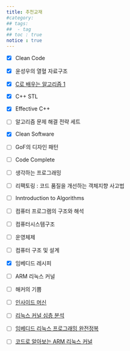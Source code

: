 ```yaml
---
title: 추천교재
#category: 
## tags:
##  - tag
## toc : true
notice : true
---
```

- [x] Clean Code
- [x] 윤성우의 열혈 자료구조
- [x] [C로 배우는 알고리즘 1](http://order.kyobobook.co.kr/cart/cartListMain#)



- [x] C++ STL
- [x] Effective C++
- [ ] 알고리즘 문제 해결 전략 세트



- [x] Clean Software

- [ ] GoF의 디자인 패턴

- [ ] Code Complete

- [ ] 생각하는 프로그래밍

- [ ] 리팩토링 : 코드 품질을 개선하는 객체지향 사고법

- [ ] Inntroduction to Algorithms

- [ ] 컴퓨터 프로그램의 구조와 해석

  

- [ ] 컴퓨터시스템구조

- [ ] 운영체제

- [ ] 컴퓨터 구조 및 설계



- [x] 임베디드 레시피

- [ ] ARM 리눅스 커널

- [ ] 해커의 기쁨

- [ ] [인사이드 머신](http://www.aladin.co.kr/shop/wproduct.aspx?ItemId=899792)

- [ ] [리눅스 커널 심층 분석](http://www.aladin.co.kr/shop/wproduct.aspx?ItemId=18480581)

- [ ] [임베디드 리눅스 프로그래밍 완전정복](http://order.kyobobook.co.kr/cart/cartListMain#)

- [ ] [코드로 알아보는 ARM 리눅스 커널](http://order.kyobobook.co.kr/cart/cartListMain#)

  




